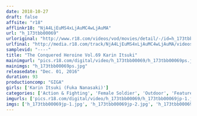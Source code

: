 ```yaml
---
date: 2018-10-27
draft: false
affsite: "r18"
afflinkr18: "NjA4LjEuMS4xLjAuMC4wLjAuMA"
url: "h_173tbb00069"
urloriginal: "http://www.r18.com/videos/vod/movies/detail/-/id=h_173tbb00069"
urlfinal: "http://media.r18.com/track/NjA4LjEuMS4xLjAuMC4wLjAuMA/videos/vod/movies/detail/-/id=h_173tbb00069"
samplevid: "----"
title: "The Conquered Heroine Vol.69 Karin Itsuki"
mainimgurl: "pics.r18.com/digital/video/h_173tbb00069/h_173tbb00069ps.jpg"
mainimgs: "h_173tbb00069ps.jpg"
releasedate: "Dec. 01, 2016"
duration: 93
productioncomp: "GIGA"
girls: ['Karin Itsuki (Fuka Nanasaki)']
categories: ['Action & Fighting', 'Female Soldier', 'Outdoor', 'Featured Actress', 'Special Effects']
imgurls: ['pics.r18.com/digital/video/h_173tbb00069/h_173tbb00069jp-1.jpg', 'pics.r18.com/digital/video/h_173tbb00069/h_173tbb00069jp-2.jpg', 'pics.r18.com/digital/video/h_173tbb00069/h_173tbb00069jp-3.jpg', 'pics.r18.com/digital/video/h_173tbb00069/h_173tbb00069jp-4.jpg', 'pics.r18.com/digital/video/h_173tbb00069/h_173tbb00069jp-5.jpg', 'pics.r18.com/digital/video/h_173tbb00069/h_173tbb00069jp-6.jpg', 'pics.r18.com/digital/video/h_173tbb00069/h_173tbb00069jp-7.jpg', 'pics.r18.com/digital/video/h_173tbb00069/h_173tbb00069jp-8.jpg', 'pics.r18.com/digital/video/h_173tbb00069/h_173tbb00069jp-9.jpg', 'pics.r18.com/digital/video/h_173tbb00069/h_173tbb00069jp-10.jpg', 'pics.r18.com/digital/video/h_173tbb00069/h_173tbb00069jp-11.jpg', 'pics.r18.com/digital/video/h_173tbb00069/h_173tbb00069jp-12.jpg', 'pics.r18.com/digital/video/h_173tbb00069/h_173tbb00069jp-13.jpg', 'pics.r18.com/digital/video/h_173tbb00069/h_173tbb00069jp-14.jpg', 'pics.r18.com/digital/video/h_173tbb00069/h_173tbb00069jp-15.jpg', 'pics.r18.com/digital/video/h_173tbb00069/h_173tbb00069jp-16.jpg', 'pics.r18.com/digital/video/h_173tbb00069/h_173tbb00069jp-17.jpg', 'pics.r18.com/digital/video/h_173tbb00069/h_173tbb00069jp-18.jpg', 'pics.r18.com/digital/video/h_173tbb00069/h_173tbb00069jp-19.jpg', 'pics.r18.com/digital/video/h_173tbb00069/h_173tbb00069jp-20.jpg']
imgs: ['h_173tbb00069jp-1.jpg', 'h_173tbb00069jp-2.jpg', 'h_173tbb00069jp-3.jpg', 'h_173tbb00069jp-4.jpg', 'h_173tbb00069jp-5.jpg', 'h_173tbb00069jp-6.jpg', 'h_173tbb00069jp-7.jpg', 'h_173tbb00069jp-8.jpg', 'h_173tbb00069jp-9.jpg', 'h_173tbb00069jp-10.jpg', 'h_173tbb00069jp-11.jpg', 'h_173tbb00069jp-12.jpg', 'h_173tbb00069jp-13.jpg', 'h_173tbb00069jp-14.jpg', 'h_173tbb00069jp-15.jpg', 'h_173tbb00069jp-16.jpg', 'h_173tbb00069jp-17.jpg', 'h_173tbb00069jp-18.jpg', 'h_173tbb00069jp-19.jpg', 'h_173tbb00069jp-20.jpg']
---
```

